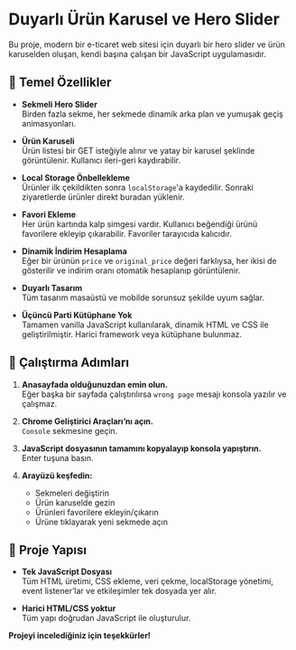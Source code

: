 # Duyarlı Ürün Karusel ve Hero Slider

Bu proje, modern bir e-ticaret web sitesi için duyarlı bir hero slider ve ürün karuselden oluşan, kendi başına çalışan bir JavaScript uygulamasıdır.

## 🎯 Temel Özellikler

- **Sekmeli Hero Slider**  
  Birden fazla sekme, her sekmede dinamik arka plan ve yumuşak geçiş animasyonları.

- **Ürün Karuseli**  
  Ürün listesi bir GET isteğiyle alınır ve yatay bir karusel şeklinde görüntülenir. Kullanıcı ileri-geri kaydırabilir.

- **Local Storage Önbellekleme**  
  Ürünler ilk çekildikten sonra `localStorage`'a kaydedilir. Sonraki ziyaretlerde ürünler direkt buradan yüklenir.

- **Favori Ekleme**  
  Her ürün kartında kalp simgesi vardır. Kullanıcı beğendiği ürünü favorilere ekleyip çıkarabilir. Favoriler tarayıcıda kalıcıdır.

- **Dinamik İndirim Hesaplama**  
  Eğer bir ürünün `price` ve `original_price` değeri farklıysa, her ikisi de gösterilir ve indirim oranı otomatik hesaplanıp görüntülenir.

- **Duyarlı Tasarım**  
  Tüm tasarım masaüstü ve mobilde sorunsuz şekilde uyum sağlar.

- **Üçüncü Parti Kütüphane Yok**  
  Tamamen vanilla JavaScript kullanılarak, dinamik HTML ve CSS ile geliştirilmiştir. Harici framework veya kütüphane bulunmaz.

## 🚀 Çalıştırma Adımları

1. **Anasayfada olduğunuzdan emin olun.**  
   Eğer başka bir sayfada çalıştırılırsa `wrong page` mesajı konsola yazılır ve çalışmaz.

2. **Chrome Geliştirici Araçları’nı açın.**  
   `Console` sekmesine geçin.

3. **JavaScript dosyasının tamamını kopyalayıp konsola yapıştırın.**  
   Enter tuşuna basın.

4. **Arayüzü keşfedin:**  
   - Sekmeleri değiştirin  
   - Ürün karuselde gezin  
   - Ürünleri favorilere ekleyin/çıkarın  
   - Ürüne tıklayarak yeni sekmede açın

## 📂 Proje Yapısı

- **Tek JavaScript Dosyası**  
  Tüm HTML üretimi, CSS ekleme, veri çekme, localStorage yönetimi, event listener’lar ve etkileşimler tek dosyada yer alır.

- **Harici HTML/CSS yoktur**  
  Tüm yapı doğrudan JavaScript ile oluşturulur.

**Projeyi incelediğiniz için teşekkürler!**
